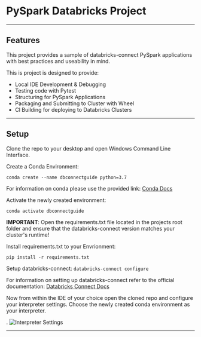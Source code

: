 PySpark Databricks Project
=======

---
## Features
This project provides a sample of databricks-connect PySpark applications with best practices and useability in mind.

This is project is designed to provide:
- Local IDE Development & Debugging
- Testing code with Pytest
- Structuring for PySpark Applications
- Packaging and Submitting to Cluster with Wheel
- Cl Building for deploying to Databricks Clusters

---

## Setup
Clone the repo to your desktop and open Windows Command Line Interface.

Create a Conda Environment:

``conda create --name dbconnectguide python=3.7``

For information on conda please use the provided link:
[Conda Docs](https://docs.conda.io/projects/conda/en/latest/)

Activate the newly created environment:

```conda activate dbconnectguide```

**IMPORTANT**: Open the requirements.txt file located in the projects root folder and ensure that the databricks-connect version matches your cluster's runtime!

Install requirements.txt to your Envrionment:

```pip install -r requirements.txt```

Setup databricks-connect:
```databricks-connect configure```

For information on setting up databricks-connect refer to the official documentation:
[Databricks Connect Docs](https://docs.databricks.com/dev-tools/databricks-connect.html)

Now from within the IDE of your choice open the cloned repo and configure your interpreter settings.
Choose the newly created conda environment as your interpreter.


.
![Interpreter Settings](https://i.imgur.com/taGsjSV.png)

---

